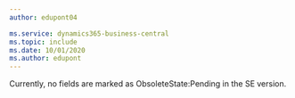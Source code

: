 ```yaml
---
author: edupont04

ms.service: dynamics365-business-central
ms.topic: include
ms.date: 10/01/2020
ms.author: edupont
---
```

Currently, no fields are marked as ObsoleteState:Pending in the SE version.
